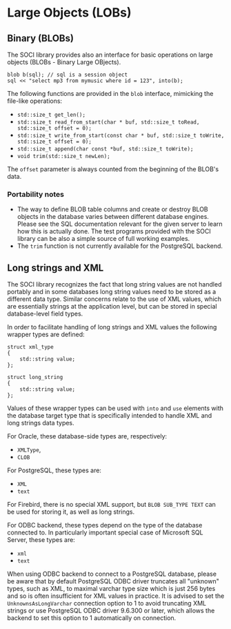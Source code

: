 # Large Objects (LOBs)

## Binary (BLOBs)

The SOCI library provides also an interface for basic operations on large objects (BLOBs - Binary Large OBjects).

    blob b(sql); // sql is a session object
    sql << "select mp3 from mymusic where id = 123", into(b);

The following functions are provided in the `blob` interface, mimicking the file-like operations:

* `std::size_t get_len();`
* `std::size_t read_from_start(char * buf, std::size_t toRead, std::size_t offset = 0);`
* `std::size_t write_from_start(const char * buf, std::size_t toWrite, std::size_t offset = 0);`
* `std::size_t append(char const *buf, std::size_t toWrite);`
* `void trim(std::size_t newLen);`

The `offset` parameter is always counted from the beginning of the BLOB's data.

### Portability notes

* The way to define BLOB table columns and create or destroy BLOB objects in the database varies between different database engines.
  Please see the SQL documentation relevant for the given server to learn how this is actually done. The test programs provided with the SOCI library can be also a simple source of full working examples.
* The `trim` function is not currently available for the PostgreSQL backend.

## Long strings and XML

The SOCI library recognizes the fact that long string values are not handled portably and in some databases long string values need to be stored as a different data type.
Similar concerns relate to the use of XML values, which are essentially strings at the application level, but can be stored in special database-level field types.

In order to facilitate handling of long strings and XML values the following wrapper types are defined:

    struct xml_type
    {
        std::string value;
    };

    struct long_string
    {
        std::string value;
    };

Values of these wrapper types can be used with `into` and `use` elements with the database target type that is specifically intended to handle XML and long strings data types.

For Oracle, these database-side types are, respectively:

* `XMLType`,
* `CLOB`

For PostgreSQL, these types are:

* `XML`
* `text`

For Firebird, there is no special XML support, but `BLOB SUB_TYPE TEXT` can be
used for storing it, as well as long strings.

For ODBC backend, these types depend on the type of the database connected to.
In particularly important special case of Microsoft SQL Server, these types
are:

* `xml`
* `text`

When using ODBC backend to connect to a PostgreSQL database, please be aware
that by default PostgreSQL ODBC driver truncates all "unknown" types, such as
XML, to maximal varchar type size which is just 256 bytes and so is often
insufficient for XML values in practice. It is advised to set the
`UnknownsAsLongVarchar` connection option to 1 to avoid truncating XML strings
or use PostgreSQL ODBC driver 9.6.300 or later, which allows the backend to set
this option to 1 automatically on connection.
